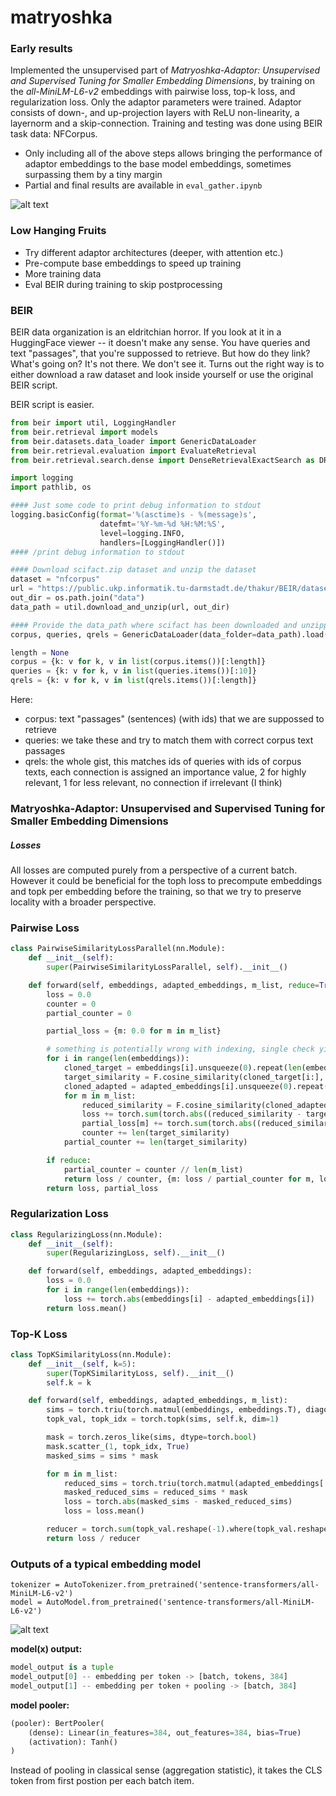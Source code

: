 # matryoshka

### Early results
Implemented the unsupervised part of *Matryoshka-Adaptor: Unsupervised and Supervised Tuning for Smaller Embedding Dimensions*, by training on the *all-MiniLM-L6-v2* embeddings with pairwise loss, top-k loss, and regularization loss. Only the adaptor parameters were trained. Adaptor consists of down-, and up-projection layers with ReLU non-linearity, a layernorm and a skip-connection. Training and testing was done using BEIR task data: NFCorpus.

- Only including all of the above steps allows bringing the performance of adaptor embeddings to the base model embeddings, sometimes surpassing them by a tiny margin
- Partial and final results are available in `eval_gather.ipynb`

![alt text](images/final.png)

### Low Hanging Fruits
- Try different adaptor architectures (deeper, with attention etc.)
- Pre-compute base embeddings to speed up training
- More training data
- Eval BEIR during training to skip postprocessing


### BEIR

BEIR data organization is an eldritchian horror. If you look at it in a HuggingFace viewer -- it doesn't make any sense. You have queries and text "passages", that you're suppossed to retrieve. But how do they link? What's going on? It's not there. We don't see it. Turns out the right way is to either download a raw dataset and look inside yourself or use the original BEIR script. 

BEIR script is easier.

```python
from beir import util, LoggingHandler
from beir.retrieval import models
from beir.datasets.data_loader import GenericDataLoader
from beir.retrieval.evaluation import EvaluateRetrieval
from beir.retrieval.search.dense import DenseRetrievalExactSearch as DRES

import logging
import pathlib, os

#### Just some code to print debug information to stdout
logging.basicConfig(format='%(asctime)s - %(message)s',
                    datefmt='%Y-%m-%d %H:%M:%S',
                    level=logging.INFO,
                    handlers=[LoggingHandler()])
#### /print debug information to stdout

#### Download scifact.zip dataset and unzip the dataset
dataset = "nfcorpus"
url = "https://public.ukp.informatik.tu-darmstadt.de/thakur/BEIR/datasets/{}.zip".format(dataset)
out_dir = os.path.join("data")
data_path = util.download_and_unzip(url, out_dir)

#### Provide the data_path where scifact has been downloaded and unzipped
corpus, queries, qrels = GenericDataLoader(data_folder=data_path).load(split="test")

length = None
corpus = {k: v for k, v in list(corpus.items())[:length]}
queries = {k: v for k, v in list(queries.items())[:10]}
qrels = {k: v for k, v in list(qrels.items())[:length]}
```

Here:
 - corpus: text "passages" (sentences) (with ids) that we are suppossed to retrieve
 - queries: we take these and try to match them with correct corpus text passages
 - qrels: the whole gist, this matches ids of queries with ids of corpus texts, each connection is assigned an importance value, 2 for highly relevant, 1 for less relevant, no connection if irrelevant (I think)

### Matryoshka-Adaptor: Unsupervised and Supervised Tuning for Smaller Embedding Dimensions

##### Losses 

All losses are computed purely from a perspective of a current batch. However it could be beneficial for the toph loss to precompute embeddings and topk per embedding before the training, so that we try to preserve locality with a broader perspective.

### Pairwise Loss

```python
class PairwiseSimilarityLossParallel(nn.Module):
    def __init__(self):
        super(PairwiseSimilarityLossParallel, self).__init__()

    def forward(self, embeddings, adapted_embeddings, m_list, reduce=True):
        loss = 0.0
        counter = 0
        partial_counter = 0

        partial_loss = {m: 0.0 for m in m_list}

        # something is potentially wrong with indexing, single check yields correct loss
        for i in range(len(embeddings)):
            cloned_target = embeddings[i].unsqueeze(0).repeat(len(embeddings), 1)
            target_similarity = F.cosine_similarity(cloned_target[i:], embeddings[i:], dim=1)
            cloned_adapted = adapted_embeddings[i].unsqueeze(0).repeat(len(adapted_embeddings), 1)
            for m in m_list:
                reduced_similarity = F.cosine_similarity(cloned_adapted[i:, :m], adapted_embeddings[i:, :m], dim=1)
                loss += torch.sum(torch.abs((reduced_similarity - target_similarity)))
                partial_loss[m] += torch.sum(torch.abs((reduced_similarity - target_similarity)))
                counter += len(target_similarity)
            partial_counter += len(target_similarity)

        if reduce:
            partial_counter = counter // len(m_list)
            return loss / counter, {m: loss / partial_counter for m, loss in partial_loss.items()}
        return loss, partial_loss
```

### Regularization Loss

```python
class RegularizingLoss(nn.Module):
    def __init__(self):
        super(RegularizingLoss, self).__init__()

    def forward(self, embeddings, adapted_embeddings):
        loss = 0.0
        for i in range(len(embeddings)):
            loss += torch.abs(embeddings[i] - adapted_embeddings[i])
        return loss.mean()
```

### Top-K Loss

```python
class TopKSimilarityLoss(nn.Module):
    def __init__(self, k=5):
        super(TopKSimilarityLoss, self).__init__()
        self.k = k

    def forward(self, embeddings, adapted_embeddings, m_list):
        sims = torch.triu(torch.matmul(embeddings, embeddings.T), diagonal=1)
        topk_val, topk_idx = torch.topk(sims, self.k, dim=1)

        mask = torch.zeros_like(sims, dtype=torch.bool)
        mask.scatter_(1, topk_idx, True)
        masked_sims = sims * mask

        for m in m_list:
            reduced_sims = torch.triu(torch.matmul(adapted_embeddings[:, :m], adapted_embeddings[:, :m].T), diagonal=1)
            masked_reduced_sims = reduced_sims * mask
            loss = torch.abs(masked_sims - masked_reduced_sims)
            loss = loss.mean()

        reducer = torch.sum(topk_val.reshape(-1).where(topk_val.reshape(-1) == 0, 1))
        return loss / reducer
```

### Outputs of a typical embedding model

```
tokenizer = AutoTokenizer.from_pretrained('sentence-transformers/all-MiniLM-L6-v2')
model = AutoModel.from_pretrained('sentence-transformers/all-MiniLM-L6-v2')
```

![alt text](images/outputs.png)

**model(x) output:**
```python
model_output is a tuple
model_output[0] -- embedding per token -> [batch, tokens, 384]
model_output[1] -- embedding per token + pooling -> [batch, 384]
```

**model pooler:**
```python
(pooler): BertPooler(
    (dense): Linear(in_features=384, out_features=384, bias=True)
    (activation): Tanh()
)
```

Instead of pooling in classical sense (aggregation statistic), it takes the CLS token from first postion per each batch item. 

